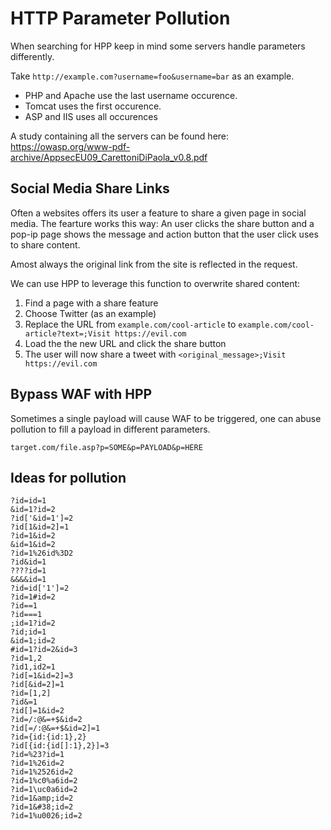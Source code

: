 # HTTP Parameter Pollution

When searching for HPP keep in mind some servers handle parameters differently.

Take `http://example.com?username=foo&username=bar` as an example. 
- PHP and Apache use the last username occurence. 
- Tomcat uses the first occurence. 
- ASP and IIS uses all occurences

A study containing all the servers can be found here: https://owasp.org/www-pdf-archive/AppsecEU09_CarettoniDiPaola_v0.8.pdf

## Social Media Share Links

Often a websites offers its user a feature to share a given page in social media. The fearture works this way: An user clicks the share button and a pop-ip page shows the message and action button that the user click uses to share content.

Amost always the original link from the site is reflected in the request.

We can use HPP to leverage this function to overwrite shared content:

1) Find a page with a share feature
2) Choose Twitter (as an example)
3) Replace the URL from `example.com/cool-article` to `example.com/cool-article?text=;Visit https://evil.com`
4) Load the the new URL and click the share button
5) The user will now share a tweet with `<original_message>;Visit https://evil.com`


## Bypass WAF with HPP

Sometimes a single payload will cause WAF to be triggered, one can abuse pollution to fill a payload in different parameters.

```
target.com/file.asp?p=SOME&p=PAYLOAD&p=HERE
```

## Ideas for pollution

```
?id=id=1
&id=1?id=2
?id['&id=1']=2
?id[1&id=2]=1
?id=1&id=2
&id=1&id=2
?id=1%26id%3D2
?id&id=1
????id=1
&&&&id=1
?id=id['1']=2
?id=1#id=2
?id==1
?id===1
;id=1?id=2
?id;id=1
&id=1;id=2
#id=1?id=2&id=3
?id=1,2
?id1,id2=1
?id[=1&id=2]=3
?id[&id=2]=1
?id=[1,2]
?id&=1
?id[]=1&id=2
?id=/:@&=+$&id=2
?id[=/:@&=+$&id=2]=1
?id={id:{id:1},2}
?id[{id:{id[]:1},2}]=3
?id=%23?id=1
?id=1%26id=2
?id=1%2526id=2
?id=1%c0%a6id=2
?id=1\uc0a6id=2
?id=1&amp;id=2
?id=1&#38;id=2
?id=1%u0026;id=2
```
